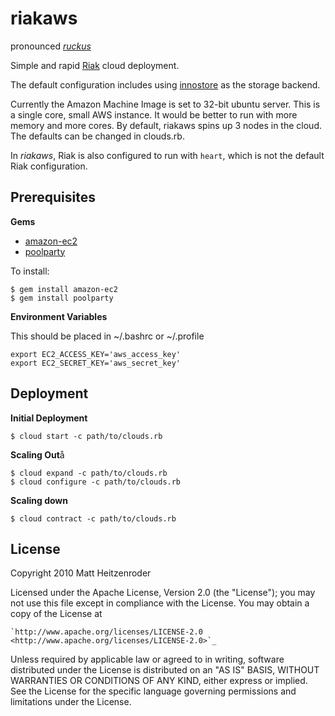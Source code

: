 riakaws
=====================================================
pronounced [*ruckus*](http://dictionary.reference.com/browse/ruckus)

Simple and rapid [Riak](http://riak.basho.com/) cloud deployment.

The default configuration includes using [innostore](https://wiki.basho.com/display/RIAK/Setting+Up+Innostore) as the storage backend.

Currently the Amazon Machine Image is set to 32-bit ubuntu server. This is a single core, small AWS instance.  It would be better to run with more memory and more cores. By default, riakaws spins up 3 nodes in the cloud.  The defaults can be changed in clouds.rb.

In *riakaws*, Riak is also configured to run with `heart`, which is not the default Riak configuration.


Prerequisites
----------------

**Gems**

* [amazon-ec2](http://github.com/grempe/amazon-ec2)
* [poolparty](http://poolpartyrb.com)

To install:

    $ gem install amazon-ec2
    $ gem install poolparty

**Environment Variables**


This should be placed in ~/.bashrc or ~/.profile

    export EC2_ACCESS_KEY='aws_access_key'
    export EC2_SECRET_KEY='aws_secret_key'

Deployment
--------------------

**Initial Deployment**

    $ cloud start -c path/to/clouds.rb
    
**Scaling Out**å

    $ cloud expand -c path/to/clouds.rb
    $ cloud configure -c path/to/clouds.rb
    
**Scaling down**
    
    $ cloud contract -c path/to/clouds.rb
    
License
-------
Copyright 2010 Matt Heitzenroder

Licensed under the Apache License, Version 2.0 (the "License");
you may not use this file except in compliance with the License.
You may obtain a copy of the License at


    `http://www.apache.org/licenses/LICENSE-2.0 <http://www.apache.org/licenses/LICENSE-2.0>`_

Unless required by applicable law or agreed to in writing, software
distributed under the License is distributed on an "AS IS" BASIS,
WITHOUT WARRANTIES OR CONDITIONS OF ANY KIND, either express or implied.
See the License for the specific language governing permissions and
limitations under the License.